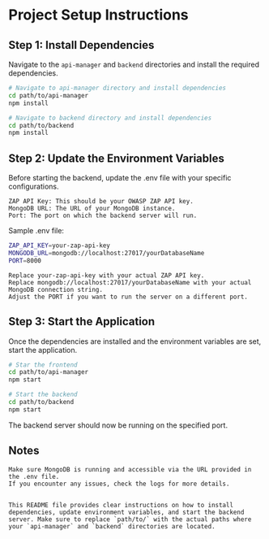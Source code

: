 # Project Setup Instructions

## Step 1: Install Dependencies

Navigate to the `api-manager` and `backend` directories and install the required dependencies.

```bash
# Navigate to api-manager directory and install dependencies
cd path/to/api-manager
npm install

# Navigate to backend directory and install dependencies
cd path/to/backend
npm install
```
## Step 2: Update the Environment Variables

Before starting the backend, update the .env file with your specific configurations.

    ZAP API Key: This should be your OWASP ZAP API key.
    MongoDB URL: The URL of your MongoDB instance.
    Port: The port on which the backend server will run.

Sample .env file:
```bash
ZAP_API_KEY=your-zap-api-key
MONGODB_URL=mongodb://localhost:27017/yourDatabaseName
PORT=8000
```
    Replace your-zap-api-key with your actual ZAP API key.
    Replace mongodb://localhost:27017/yourDatabaseName with your actual MongoDB connection string.
    Adjust the PORT if you want to run the server on a different port.

## Step 3: Start the Application

Once the dependencies are installed and the environment variables are set, start the application.
```bash
# Star the frontend
cd path/to/api-manager
npm start

# Start the backend
cd path/to/backend
npm start
```
The backend server should now be running on the specified port.
## Notes

    Make sure MongoDB is running and accessible via the URL provided in the .env file.
    If you encounter any issues, check the logs for more details.
```vbnet

This README file provides clear instructions on how to install dependencies, update environment variables, and start the backend server. Make sure to replace `path/to/` with the actual paths where your `api-manager` and `backend` directories are located.
```
